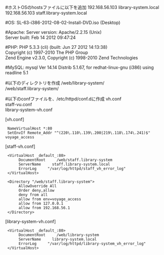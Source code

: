 #ホストOSのhostsファイルに以下を追加
192.168.56.103  library-system.local  
192.168.56.103  staff.library-system.local  
  
#OS:
SL-63-i386-2012-08-02-Install-DVD.iso (Desktop)  
  
#Apache:
Server version: Apache/2.2.15 (Unix)  
Server built:   Feb 14 2012 09:47:24  
  
#PHP:
PHP 5.3.3 (cli) (built: Jun 27 2012 14:13:38)  
Copyright (c) 1997-2010 The PHP Group  
Zend Engine v2.3.0, Copyright (c) 1998-2010 Zend Technologies  
  
#MySQL:
mysql  Ver 14.14 Distrib 5.1.67, for redhat-linux-gnu (i386) using readline 5.1  
  
#以下のディレクトリを作成
/web/library-system/  
/web/staff.library-system/  
  
#以下のconfファイルを、/etc/httpd/conf.dに作成
vh.conf  
staff-vu.conf  
library-system-vh.conf  

[vh.conf]

     NameVirtualHost *:80
     SetEnvIf Remote_Addr "^(220\.110\.139\.200|219\.118\.174\.241)$"   voyage_access

[staff-vh.conf]

     <VirtualHost _default_:80>
          DocumentRoot     /web/staff.library-system
          ServerName     staff.library-system.local
          ErrorLog     "/var/log/httpd/staff_vh_error_log"
     </VirtualHost>

     <Directory "/web/staff.library-system">
          AllowOverride All
          Order deny,allow
          deny from all
          allow from env=voyage_access
          allow from 127.0.0.1
          allow from 192.168.56.1
     </Directory>

[library-system-vh.conf]

     <VirtualHost _default_:80>
          DocumentRoot     /web/library-system
          ServerName     library-system.local
          ErrorLog     "/var/log/httpd/library-system_vh_error_log"
     </VirtualHost>
 

